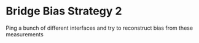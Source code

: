 # Bridge Bias Strategy 2

Ping a bunch of different interfaces and try to reconstruct bias from these measurements


